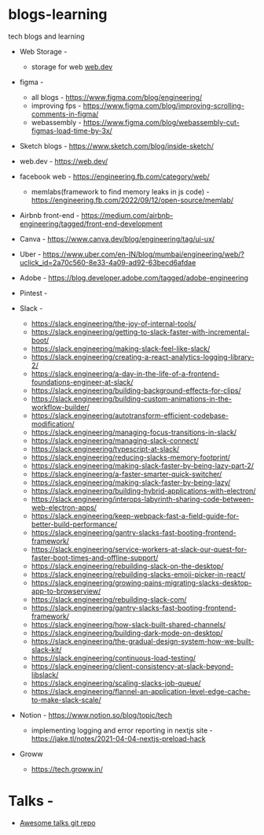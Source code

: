# blogs-learning
tech blogs and learning

- Web Storage - 
  - storage for web [web.dev](https://web.dev/articles/storage-for-the-web)

- figma - 
  - all blogs - https://www.figma.com/blog/engineering/
  - improving fps - https://www.figma.com/blog/improving-scrolling-comments-in-figma/
  - webassembly - https://www.figma.com/blog/webassembly-cut-figmas-load-time-by-3x/
- Sketch blogs - https://www.sketch.com/blog/inside-sketch/

- web.dev - https://web.dev/

- facebook web - https://engineering.fb.com/category/web/
  - memlabs(framework to find memory leaks in js code) - https://engineering.fb.com/2022/09/12/open-source/memlab/

- Airbnb front-end - https://medium.com/airbnb-engineering/tagged/front-end-development
- Canva - https://www.canva.dev/blog/engineering/tag/ui-ux/
- Uber - https://www.uber.com/en-IN/blog/mumbai/engineering/web/?uclick_id=2a70c560-8e33-4a09-ad92-63becd6afdae
- Adobe - https://blog.developer.adobe.com/tagged/adobe-engineering
- Pintest -
- Slack -
    - https://slack.engineering/the-joy-of-internal-tools/
    - https://slack.engineering/getting-to-slack-faster-with-incremental-boot/
    - https://slack.engineering/making-slack-feel-like-slack/
    - https://slack.engineering/creating-a-react-analytics-logging-library-2/
    - https://slack.engineering/a-day-in-the-life-of-a-frontend-foundations-engineer-at-slack/
    - https://slack.engineering/building-background-effects-for-clips/
    - https://slack.engineering/building-custom-animations-in-the-workflow-builder/
    - https://slack.engineering/autotransform-efficient-codebase-modification/
    - https://slack.engineering/managing-focus-transitions-in-slack/
    - https://slack.engineering/managing-slack-connect/
    - https://slack.engineering/typescript-at-slack/
    - https://slack.engineering/reducing-slacks-memory-footprint/
    - https://slack.engineering/making-slack-faster-by-being-lazy-part-2/
    - https://slack.engineering/a-faster-smarter-quick-switcher/
    - https://slack.engineering/making-slack-faster-by-being-lazy/
    - https://slack.engineering/building-hybrid-applications-with-electron/
    - https://slack.engineering/interops-labyrinth-sharing-code-between-web-electron-apps/
    - https://slack.engineering/keep-webpack-fast-a-field-guide-for-better-build-performance/
    - https://slack.engineering/gantry-slacks-fast-booting-frontend-framework/
    - https://slack.engineering/service-workers-at-slack-our-quest-for-faster-boot-times-and-offline-support/
    - https://slack.engineering/rebuilding-slack-on-the-desktop/
    - https://slack.engineering/rebuilding-slacks-emoji-picker-in-react/
    - https://slack.engineering/growing-pains-migrating-slacks-desktop-app-to-browserview/
    - https://slack.engineering/rebuilding-slack-com/
    - https://slack.engineering/gantry-slacks-fast-booting-frontend-framework/
    - https://slack.engineering/how-slack-built-shared-channels/
    - https://slack.engineering/building-dark-mode-on-desktop/
    - https://slack.engineering/the-gradual-design-system-how-we-built-slack-kit/
    - https://slack.engineering/continuous-load-testing/
    - https://slack.engineering/client-consistency-at-slack-beyond-libslack/
    - https://slack.engineering/scaling-slacks-job-queue/
    - https://slack.engineering/flannel-an-application-level-edge-cache-to-make-slack-scale/
 
- Notion - https://www.notion.so/blog/topic/tech
    - implementing logging and error reporting in nextjs site - https://jake.tl/notes/2021-04-04-nextjs-preload-hack

- Groww
    - https://tech.groww.in/


# Talks -

- [Awesome talks git repo](https://github.com/JanVanRyswyck/awesome-talks)
